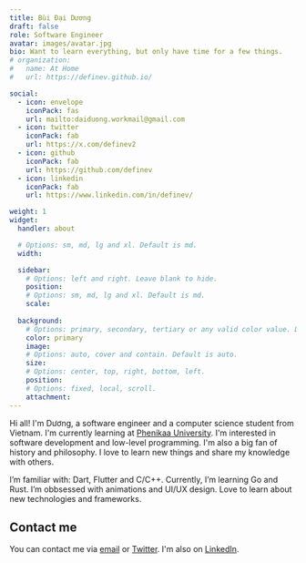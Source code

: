 ```yaml
---
title: Bùi Đại Dương
draft: false
role: Software Engineer
avatar: images/avatar.jpg
bio: Want to learn everything, but only have time for a few things.
# organization:
#   name: At Home
#   url: https://definev.github.io/

social:
  - icon: envelope
    iconPack: fas
    url: mailto:daiduong.workmail@gmail.com
  - icon: twitter
    iconPack: fab
    url: https://x.com/definev2
  - icon: github
    iconPack: fab
    url: https://github.com/definev
  - icon: linkedin
    iconPack: fab
    url: https://www.linkedin.com/in/definev/

weight: 1
widget:
  handler: about

  # Options: sm, md, lg and xl. Default is md.
  width:

  sidebar:
    # Options: left and right. Leave blank to hide.
    position:
    # Options: sm, md, lg and xl. Default is md.
    scale:
  
  background:
    # Options: primary, secondary, tertiary or any valid color value. Default is primary.
    color: primary
    image:
    # Options: auto, cover and contain. Default is auto.
    size:
    # Options: center, top, right, bottom, left.
    position:
    # Options: fixed, local, scroll.
    attachment:
---
```


Hi all! I'm Dương, a software engineer and a computer science student from Vietnam. I'm currently learning at [Phenikaa University](https://phenikaa-uni.edu.vn/). I'm interested in software development and low-level programming. I'm also a big fan of history and philosophy. I love to learn new things and share my knowledge with others.

I’m familiar with: Dart, Flutter and C/C++. Currently, I’m learning Go and Rust. I’m obbsessed with animations and UI/UX design. Love to learn about new technologies and frameworks.

## Contact me

You can contact me via [email](mailto:daiduong.workmail@gmail.com) or [Twitter](https://twitter.com/definev2). I'm also on [LinkedIn](https://www.linkedin.com/in/definev/).
